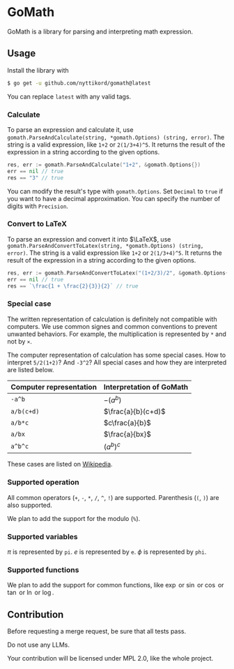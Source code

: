 # GoMath

GoMath is a library for parsing and interpreting math expression.

## Usage

Install the library with
```bash
$ go get -u github.com/nyttikord/gomath@latest
```
You can replace `latest` with any valid tags.

### Calculate

To parse an expression and calculate it, use `gomath.ParseAndCalculate(string, *gomath.Options) (string, error)`.
The string is a valid expression, like `1+2` or `2(1/3+4)^5`.
It returns the result of the expression in a string according to the given options.

```go
res, err := gomath.ParseAndCalculate("1+2", &gomath.Options{})
err == nil // true
res == "3" // true
```

You can modify the result's type with `gomath.Options`.
Set `Decimal` to `true` if you want to have a decimal approximation.
You can specify the number of digits with `Precision`.

### Convert to LaTeX

To parse an expression and convert it into $\LaTeX$, use `gomath.ParseAndConvertToLatex(string, *gomath.Options) (string, error)`.
The string is a valid expression like `1+2` or `2(1/3+4)^5`.
It returns the result of the expression in a string according to the given options.

```go
res, err := gomath.ParseAndConvertToLatex("(1+2/3)/2", &gomath.Options{})
err == nil // true
res == `\frac{1 + \frac{2}{3}}{2}` // true
```

### Special case

The written representation of calculation is definitely not compatible with computers.
We use common signes and common conventions to prevent unwanted behaviors.
For example, the multiplication is represented by `*` and not by `×`.

The computer representation of calculation has some special cases.
How to interpret `5/2(1+2)`? And `-3^2`?
All special cases and how they are interpreted are listed below.

| Computer representation | Interpretation of GoMath |
|-------------------------|--------------------------|
| `-a^b`                  | $-(a^b)$                 |
| `a/b(c+d)`              | $\frac{a}{b}(c+d)$       |
| `a/b*c`                 | $c\frac{a}{b}$           |
| `a/bx`                  | $\frac{a}{bx}$           |
| `a^b^c`                 | $(a^b)^c$                |

These cases are listed on [Wikipedia](https://en.wikipedia.org/wiki/Order_of_operations#Special_cases).

### Supported operation

All common operators (`+`, `-`, `*`, `/`, `^`, `!`) are supported.
Parenthesis (`(`, `)`) are also supported.

We plan to add the support for the modulo (`%`).

### Supported variables

$\pi$ is represented by `pi`.
$e$ is represented by `e`.
$\phi$ is represented by `phi`.

### Supported functions

We plan to add the support for common functions, like $\exp$ or $\sin$ or $\cos$ or $\tan$ or $\ln$ or $\log$.

## Contribution

Before requesting a merge request, be sure that all tests pass.

Do not use any LLMs.

Your contribution will be licensed under MPL 2.0, like the whole project.

